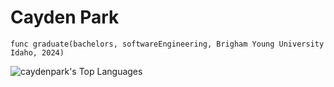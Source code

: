 <!---<h1 align="center">Hi 👋, I'm Cayden Park</h1>
<h3 align="center">Software Engineer</h3>--->
# Cayden Park

`func graduate(bachelors, softwareEngineering, Brigham Young University Idaho, 2024)`

![caydenpark's Top Languages](https://github-readme-stats.vercel.app/api/top-langs/?username=caydenpark&theme=default&show_icons=true&hide_border=false&layout=compact)

<!---<p align="center">
  <img src="https://github-readme-stats.vercel.app/api/top-langs/?username=caydenpark&theme=default&show_icons=true&hide_border=false&layout=compact" alt="caydenpark's Top Languages"/>
</p> --->

<!---
- ⚽️ I’m interested in soccer and tech.

- Currently growing my skills in Python, HTML, CSS, JavaScript, C#, C++, and Swift.

- 📫 Reach me at par20080@byui.edu
--->
